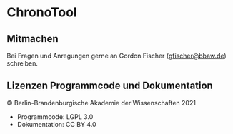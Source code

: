 # ChronoTool

## Mitmachen

Bei Fragen und Anregungen gerne an Gordon Fischer (gfischer@bbaw.de) schreiben. 

## Lizenzen Programmcode und Dokumentation

© Berlin-Brandenburgische Akademie der Wissenschaften 2021

* Programmcode: LGPL 3.0
* Dokumentation: CC BY 4.0

